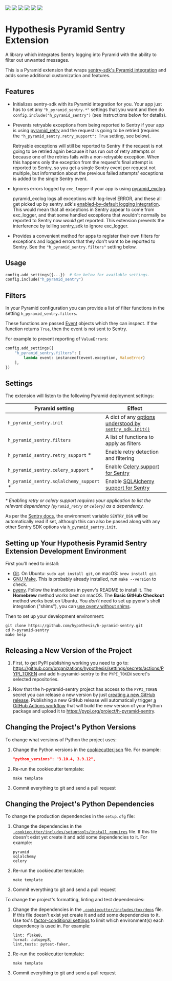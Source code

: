 <a href="https://github.com/hypothesis/h-pyramid-sentry/actions/workflows/ci.yml?query=branch%3Amain"><img src="https://img.shields.io/github/workflow/status/hypothesis/h-pyramid-sentry/CI/main"></a>
<a href="https://pypi.org/project/h-pyramid-sentry"><img src="https://img.shields.io/pypi/v/h-pyramid-sentry"></a>
<a><img src="https://img.shields.io/badge/python-3.9 | 3.8-success"></a>
<a href="https://github.com/hypothesis/h-pyramid-sentry/blob/main/LICENSE"><img src="https://img.shields.io/badge/license-BSD--2--Clause-success"></a>
<a href="https://github.com/hypothesis/cookiecutters/tree/main/pypackage"><img src="https://img.shields.io/badge/cookiecutter-pypackage-success"></a>
<a href="https://black.readthedocs.io/en/stable/"><img src="https://img.shields.io/badge/code%20style-black-000000"></a>

# Hypothesis Pyramid Sentry Extension

A library which integrates Sentry logging into Pyramid with the ability to filter out unwanted messages.

This is a Pyramid extension that wraps
[sentry-sdk's Pyramid integration](https://docs.sentry.io/platforms/python/pyramid/)
and adds some additional customization and features.

Features
--------

* Initializes sentry-sdk with its Pyramid integration for you.
  Your app just has to set any `"h_pyramid_sentry.*"` settings that you want
  and then do `config.include("h_pyramid_sentry")` (see instructions below for details).

* Prevents retryable exceptions from being reported to Sentry if your app is using
  [pyramid_retry](http://docs.pylonsproject.org/projects/pyramid-retry/en/latest/)
  and the request is going to be retried
  (requires the `"h_pyramid_sentry.retry_support": True` setting, see below).

  Retryable exceptions will still be reported to Sentry if the request is not
  going to be retried again because it has run out of retry attempts or because
  one of the retries fails with a non-retryable exception. When this happens
  only the exception from the request's final attempt is reported to Sentry, so
  you get a single Sentry event per request not multiple, but information about
  the previous failed attempts' exceptions is added to the single Sentry event.

* Ignores errors logged by `exc_logger` if your app is using
  [pyramid_exclog](https://docs.pylonsproject.org/projects/pyramid_exclog/en/latest/).

  pyramid_exclog logs all exceptions with log-level ERROR, and these all
  get picked up by sentry_sdk's [enabled-by-default logging integration](https://docs.sentry.io/platforms/python/logging/).
  This would mean that all exceptions in Sentry appear to come from
  exc_logger, and that some handled exceptions that wouldn't normally be
  reported to Sentry now _would_ get reported. This extension prevents the
  interference by telling sentry_sdk to ignore exc_logger.

* Provides a convenient method for apps to register their own filters for
  exceptions and logged errors that they don't want to be reported to Sentry.
  See the `"h_pyramid_sentry.filters"` setting below.

Usage
-----

```python
config.add_settings({...})  # See below for available settings.
config.include("h_pyramid_sentry")
```

Filters
-------

In your Pyramid configuration you can provide a list of filter functions in the
setting `h_pyramid_sentry.filters`.

These functions are passed [Event](h_pyramid_sentry/event.py) objects which
they can inspect. If the function returns `True`, then the event is not sent to
Sentry.

For example to prevent reporting of `ValueError`s:

```python
config.add_settings({
    "h_pyramid_sentry.filters": [
        lambda event: instanceof(event.exception, ValueError)
    ],
})
```

Settings
--------

The extension will listen to the following Pyramid deployment settings:

| Pyramid setting        | Effect |
|------------------------|---------------|
| `h_pyramid_sentry.init` | A dict of any [options understood by `sentry_sdk.init()`](https://docs.sentry.io/error-reporting/configuration/?platform=javascript#common-options) |
| `h_pyramid_sentry.filters` | A list of functions to apply as filters |
| `h_pyramid_sentry.retry_support` *| Enable retry detection and filtering|
| `h_pyramid_sentry.celery_support` *| Enable [Celery support for Sentry](https://docs.sentry.io/platforms/python/celery/) |
| `h_pyramid_sentry.sqlalchemy_support` *| Enable [SQLAlchemy support for Sentry](https://docs.sentry.io/platforms/python/sqlalchemy/) |

_* Enabling retry or celery support requires your application to list the relevant dependency (`pyramid_retry` or `celery`) as a dependency._ 

As per the [Sentry docs](https://docs.sentry.io/error-reporting/configuration/?platform=python#dsn), the
environment variable `SENTRY_DSN` will be automatically read if set, although this can
also be passed along with any other Sentry SDK options via `h_pyramid_sentry.init`.

## Setting up Your Hypothesis Pyramid Sentry Extension Development Environment

First you'll need to install:

* [Git](https://git-scm.com/).
  On Ubuntu: `sudo apt install git`, on macOS: `brew install git`.
* [GNU Make](https://www.gnu.org/software/make/).
  This is probably already installed, run `make --version` to check.
* [pyenv](https://github.com/pyenv/pyenv).
  Follow the instructions in pyenv's README to install it.
  The **Homebrew** method works best on macOS.
  The **Basic GitHub Checkout** method works best on Ubuntu.
  You _don't_ need to set up pyenv's shell integration ("shims"), you can
  [use pyenv without shims](https://github.com/pyenv/pyenv#using-pyenv-without-shims).

Then to set up your development environment:

```terminal
git clone https://github.com/hypothesis/h-pyramid-sentry.git
cd h-pyramid-sentry
make help
```

## Releasing a New Version of the Project

1. First, to get PyPI publishing working you need to go to:
   <https://github.com/organizations/hypothesis/settings/secrets/actions/PYPI_TOKEN>
   and add h-pyramid-sentry to the `PYPI_TOKEN` secret's selected
   repositories.

2. Now that the h-pyramid-sentry project has access to the `PYPI_TOKEN` secret
   you can release a new version by just [creating a new GitHub release](https://docs.github.com/en/repositories/releasing-projects-on-github/managing-releases-in-a-repository).
   Publishing a new GitHub release will automatically trigger
   [a GitHub Actions workflow](.github/workflows/pypi.yml)
   that will build the new version of your Python package and upload it to
   <https://pypi.org/project/h-pyramid-sentry>.

## Changing the Project's Python Versions

To change what versions of Python the project uses:

1. Change the Python versions in the
   [cookiecutter.json](.cookiecutter/cookiecutter.json) file. For example:

   ```json
   "python_versions": "3.10.4, 3.9.12",
   ```

2. Re-run the cookiecutter template:

   ```terminal
   make template
   ```

3. Commit everything to git and send a pull request

## Changing the Project's Python Dependencies

To change the production dependencies in the `setup.cfg` file:

1. Change the dependencies in the [`.cookiecutter/includes/setuptools/install_requires`](.cookiecutter/includes/setuptools/install_requires) file.
   If this file doesn't exist yet create it and add some dependencies to it.
   For example:

   ```
   pyramid
   sqlalchemy
   celery
   ```

2. Re-run the cookiecutter template:

   ```terminal
   make template
   ```

3. Commit everything to git and send a pull request

To change the project's formatting, linting and test dependencies:

1. Change the dependencies in the [`.cookiecutter/includes/tox/deps`](.cookiecutter/includes/tox/deps) file.
   If this file doesn't exist yet create it and add some dependencies to it.
   Use tox's [factor-conditional settings](https://tox.wiki/en/latest/config.html#factors-and-factor-conditional-settings)
   to limit which environment(s) each dependency is used in.
   For example:

   ```
   lint: flake8,
   format: autopep8,
   lint,tests: pytest-faker,
   ```

2. Re-run the cookiecutter template:

   ```terminal
   make template
   ```

3. Commit everything to git and send a pull request
